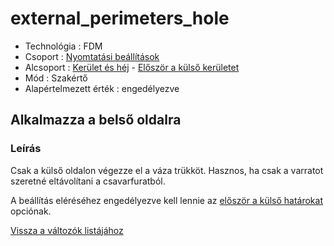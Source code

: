 # external\_perimeters\_hole

* Technológia : FDM
* Csoport : [Nyomtatási beállítások](../../../konfig/print_settings)
* Alcsoport : [Kerület és héj](../../beallitasok/print_settings.md#périmètre-et-enveloppe) - [Először a külső kerületet](external_perimeters_hole.md)
* Mód : Szakértő
* Alapértelmezett érték : engedélyezve

## Alkalmazza a belső oldalra

### Leírás

Csak a külső oldalon végezze el a váza trükköt. Hasznos, ha csak a varratot szeretné eltávolítani a csavarfuratból.

A beállítás eléréséhez engedélyezve kell lennie az [először a külső határokat](external_perimeters_first.md) opciónak.

[Vissza a változók listájához](../../variable_list)

